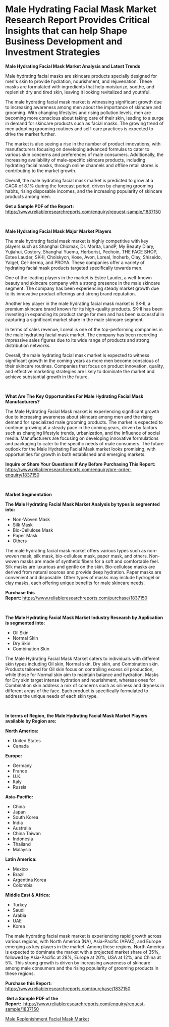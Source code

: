<p><h1>Male Hydrating Facial Mask Market Research Report Provides Critical Insights that can help Shape Business Development and Investment Strategies</h1></p><p><strong>Male Hydrating Facial Mask Market Analysis and Latest Trends</strong></p>
<p><p>Male hydrating facial masks are skincare products specially designed for men's skin to provide hydration, nourishment, and rejuvenation. These masks are formulated with ingredients that help moisturize, soothe, and replenish dry and tired skin, leaving it looking revitalized and youthful.</p><p>The male hydrating facial mask market is witnessing significant growth due to increasing awareness among men about the importance of skincare and grooming. With changing lifestyles and rising pollution levels, men are becoming more conscious about taking care of their skin, leading to a surge in demand for skincare products such as facial masks. The growing trend of men adopting grooming routines and self-care practices is expected to drive the market further.</p><p>The market is also seeing a rise in the number of product innovations, with manufacturers focusing on developing advanced formulas to cater to various skin concerns and preferences of male consumers. Additionally, the increasing availability of male-specific skincare products, including hydrating facial masks, through online channels and offline retail stores is contributing to the market growth.</p><p>Overall, the male hydrating facial mask market is predicted to grow at a CAGR of 8.1% during the forecast period, driven by changing grooming habits, rising disposable incomes, and the increasing popularity of skincare products among men.</p></p>
<p><strong>Get a Sample PDF of the Report:&nbsp;</strong> <a href="https://www.reliableresearchreports.com/enquiry/request-sample/1837150">https://www.reliableresearchreports.com/enquiry/request-sample/1837150</a></p>
<p>&nbsp;</p>
<p><strong>Male Hydrating Facial Mask Major Market Players</strong></p>
<p><p>The male hydrating facial mask market is highly competitive with key players such as Shanghai Chicmax, Dr. Morita, LandP, My Beauty Diary, Yujiahui, Costory, Shanghai Yuemu, Herborist, Pechoin, THE FACE SHOP, Estee Lauder, SK-II, Choiskycn, Kose, Avon, Loreal, Inoherb, Olay, Shiseido, Yalget, Cel-derma, and PROYA. These companies offer a variety of hydrating facial mask products targeted specifically towards men.</p><p>One of the leading players in the market is Estee Lauder, a well-known beauty and skincare company with a strong presence in the male skincare segment. The company has been experiencing steady market growth due to its innovative product offerings and strong brand reputation.</p><p>Another key player in the male hydrating facial mask market is SK-II, a premium skincare brand known for its high-quality products. SK-II has been investing in expanding its product range for men and has been successful in capturing a significant market share in the male skincare segment.</p><p>In terms of sales revenue, Loreal is one of the top-performing companies in the male hydrating facial mask market. The company has been recording impressive sales figures due to its wide range of products and strong distribution networks.</p><p>Overall, the male hydrating facial mask market is expected to witness significant growth in the coming years as more men become conscious of their skincare routines. Companies that focus on product innovation, quality, and effective marketing strategies are likely to dominate the market and achieve substantial growth in the future.</p></p>
<p>&nbsp;</p>
<p><strong>What Are The Key Opportunities For Male Hydrating Facial Mask Manufacturers?</strong></p>
<p><p>The Male Hydrating Facial Mask market is experiencing significant growth due to increasing awareness about skincare among men and the rising demand for specialized male grooming products. The market is expected to continue growing at a steady pace in the coming years, driven by factors such as changing lifestyle trends, urbanization, and the influence of social media. Manufacturers are focusing on developing innovative formulations and packaging to cater to the specific needs of male consumers. The future outlook for the Male Hydrating Facial Mask market looks promising, with opportunities for growth in both established and emerging markets.</p></p>
<p><strong>Inquire or Share Your Questions If Any Before Purchasing This Report:</strong> <a href="https://www.reliableresearchreports.com/enquiry/pre-order-enquiry/1837150">https://www.reliableresearchreports.com/enquiry/pre-order-enquiry/1837150</a></p>
<p>&nbsp;</p>
<p><strong>Market Segmentation</strong></p>
<p><strong>The Male Hydrating Facial Mask Market Analysis by types is segmented into:</strong></p>
<p><ul><li>Non-Woven Mask</li><li>Silk Mask</li><li>Bio-Cellulose Mask</li><li>Paper Mask</li><li>Others</li></ul></p>
<p><p>The male hydrating facial mask market offers various types such as non-woven mask, silk mask, bio-cellulose mask, paper mask, and others. Non-woven masks are made of synthetic fibers for a soft and comfortable feel. Silk masks are luxurious and gentle on the skin. Bio-cellulose masks are derived from natural sources and provide deep hydration. Paper masks are convenient and disposable. Other types of masks may include hydrogel or clay masks, each offering unique benefits for male skincare needs.</p></p>
<p><strong>Purchase this Report:&nbsp;</strong><a href="https://www.reliableresearchreports.com/purchase/1837150">https://www.reliableresearchreports.com/purchase/1837150</a></p>
<p>&nbsp;</p>
<p><strong>The Male Hydrating Facial Mask Market Industry Research by Application is segmented into:</strong></p>
<p><ul><li>Oil Skin</li><li>Normal Skin</li><li>Dry Skin</li><li>Combination Skin</li></ul></p>
<p><p>The Male Hydrating Facial Mask Market caters to individuals with different skin types including Oil skin, Normal skin, Dry skin, and Combination skin. Products tailored for Oil skin focus on controlling excess oil production, while those for Normal skin aim to maintain balance and hydration. Masks for Dry skin target intense hydration and nourishment, whereas ones for Combination skin address a mix of concerns such as oiliness and dryness in different areas of the face. Each product is specifically formulated to address the unique needs of each skin type.</p></p>
<p>&nbsp;</p>
<p><strong>In terms of Region, the Male Hydrating Facial Mask Market Players available by Region are:</strong></p>
<p>
    <p> <strong> North America: </strong>
        <ul>
            <li>United States</li>
            <li>Canada</li>
        </ul>
        </p> 
    <p> <strong> Europe: </strong>
        <ul>
            <li>Germany</li>
            <li>France</li>
            <li>U.K.</li>
            <li>Italy</li>
            <li>Russia</li>
        </ul>
        </p> 
    <p> <strong> Asia-Pacific: </strong>
        <ul>
            <li>China</li>
            <li>Japan</li>
            <li>South Korea</li>
            <li>India</li>
            <li>Australia</li>
            <li>China Taiwan</li>
            <li>Indonesia</li>
            <li>Thailand</li>
            <li>Malaysia</li>
        </ul>
        </p> 
    <p> <strong> Latin America: </strong>
        <ul>
            <li>Mexico</li>
            <li>Brazil</li>
            <li>Argentina Korea</li>
            <li>Colombia</li>
        </ul>
        </p> 
    <p> <strong> Middle East & Africa: </strong>
        <ul>
            <li>Turkey</li>
            <li>Saudi</li>
            <li>Arabia</li>
            <li>UAE</li>
            <li>Korea</li>
        </ul>
    </p>
    </p>
<p><p>The male hydrating facial mask market is experiencing rapid growth across various regions, with North America (NA), Asia-Pacific (APAC), and Europe emerging as key players in the market. Among these regions, North America is expected to dominate the market with a projected market share of 35%, followed by Asia-Pacific at 28%, Europe at 20%, USA at 12%, and China at 5%. This strong growth is driven by increasing awareness of skincare among male consumers and the rising popularity of grooming products in these regions.</p></p>
<p><strong>Purchase this Report: </strong><a href="https://www.reliableresearchreports.com/purchase/1837150">https://www.reliableresearchreports.com/purchase/1837150</a></p>
<p>&nbsp;<strong>Get a Sample PDF of the Report:&nbsp;&nbsp;</strong><a href="https://www.reliableresearchreports.com/enquiry/request-sample/1837150">https://www.reliableresearchreports.com/enquiry/request-sample/1837150</a></p>
<p><strong></strong></p>
<p><p><a href="https://github.com/ChiragRp1/Market-Research-Report-List-3/blob/main/male-replenishment-facial-mask-market.md">Male Replenishment Facial Mask Market</a></p></p>